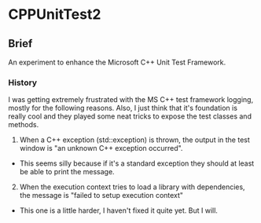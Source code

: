 # CPPUnitTest2

## Brief
An experiment to enhance the Microsoft C++ Unit Test Framework. 

### History
I was getting extremely frustrated with the MS C++ test framework logging, mostly for the following reasons. Also, I just think that
it's foundation is really cool and they played some neat tricks to expose the test classes and methods.

1) When a C++ exception (std::exception) is thrown, the output in the test window is "an unknown C++ exception occurred". 
  - This seems silly because if it's a standard exception they should at least be able to print the message.
2) When the execution context tries to load a library with dependencies, the message is "failed to setup execution context"
  - This one is a little harder, I haven't fixed it quite yet. But I will.

